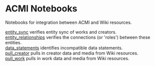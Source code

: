 # ACMI Notebooks
Notebooks for integration between ACMI and Wiki resources.

[entity_sync](notebooks/entity_sync.ipynb) verifies entity sync of works and creators.    
[entity_relationships](notebooks/entity_relationships.ipynb) verifies the connections (or 'roles') between these entities.       
[data_statements](notebooks/data_statements.ipynb) identifies incompatible data statements.      
[pull_creator](notebooks/pull_creator.ipynb) pulls in creator data and media from Wiki resources.     
[pull_work](notebooks/pull_work.ipynb) pulls in work data and media from Wiki resources.


